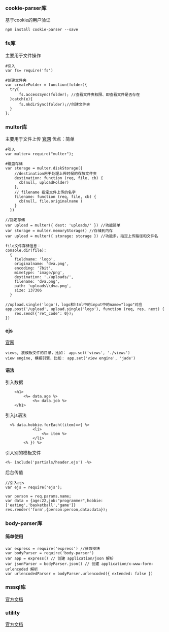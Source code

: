 ### cookie-parser库
基于cookie的用户验证
```
npm install cookie-parser --save
```

### fs库
主要用于文件操作
```
#引入
var fs= require('fs')

#创建文件夹
var createFolder = function(folder){
  try{
      fs.accessSync(folder); //查看文件夹权限、即查看文件是否存在
  }catch(e){
      fs.mkdirSync(folder);//创建文件夹
  }  
};
```

### multer库
主要用于文件上传
[官网](https://github.com/expressjs/multer)
优点：简单

```
#引入
var multer= require("multer");

#磁盘存储
var storage = multer.diskStorage({
    //destination用于处理上传时候的存放文件夹
    destination: function (req, file, cb) {
      cb(null, uploadFolder)
    },
    // filename 指定文件上传的名字
    filename: function (req, file, cb) {
      cb(null, file.originalname )
    }
  })

//指定存储
var upload = multer({ dest: 'uploads/' }) //功能简单
var storage = multer.memoryStorage() //存储到内存
var upload = multer({ storage: storage }) //功能多，指定上传路径和文件名

file文件存储信息：
console.dir(file):
  {
    fieldname: 'logo',
    originalname: 'dva.png',
    encoding: '7bit',
    mimetype: 'image/png',
    destination: './uploads/',
    filename: 'dva.png',
    path: 'uploads\\dva.png',
    size: 137306 
  }

//upload.single('logo')，logo和html中的input中的name="logo"对应
app.post('/upload', upload.single('logo'), function (req, res, next) {
    res.send({'ret_code': 0});
})
```

### ejs
[官网](https://ejs.bootcss.com/)
```
views, 放模板文件的目录，比如： app.set('views', './views')
view engine, 模板引擎，比如： app.set('view engine', 'jade')
```
#### 语法
引入数据
```
    <h1>
        <%= data.age %>
            <%= data.job %>
    </h1>
```
引入js语法
```
  <% data.hobbie.forEach((item)=>{ %>
            <li>
                <%= item %>
            </li>
        <% }) %>
```
引入别的模板文件
```
<%- include('partials/header.ejs') -%>
```
后台传值
```
//引入ejs
var ejs = require('ejs');

var person = req.params.name;
var data = {age:22,job:"programmer",hobbie:['eating','basketball','game']}
res.render('form',{person:person,data:data});
```

### body-parser库
#### 简单使用
```
var express = require('express') //获取模块 
var bodyParser = require('body-parser') 
var app = express() // 创建 application/json 解析 
var jsonParser = bodyParser.json() // 创建 application/x-www-form-urlencoded 解析 
var urlencodedParser = bodyParser.urlencoded({ extended: false })
```

### mssql库
[官方文档](https://github.com/tediousjs/node-mssql#readme)

### utility
[官方文档](https://www.npmjs.com/package/utility)
